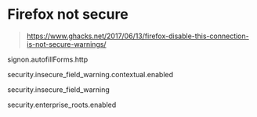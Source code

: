 # Firefox not secure

> https://www.ghacks.net/2017/06/13/firefox-disable-this-connection-is-not-secure-warnings/



signon.autofillForms.http

security.insecure_field_warning.contextual.enabled

security.insecure_field_warning

security.enterprise_roots.enabled
